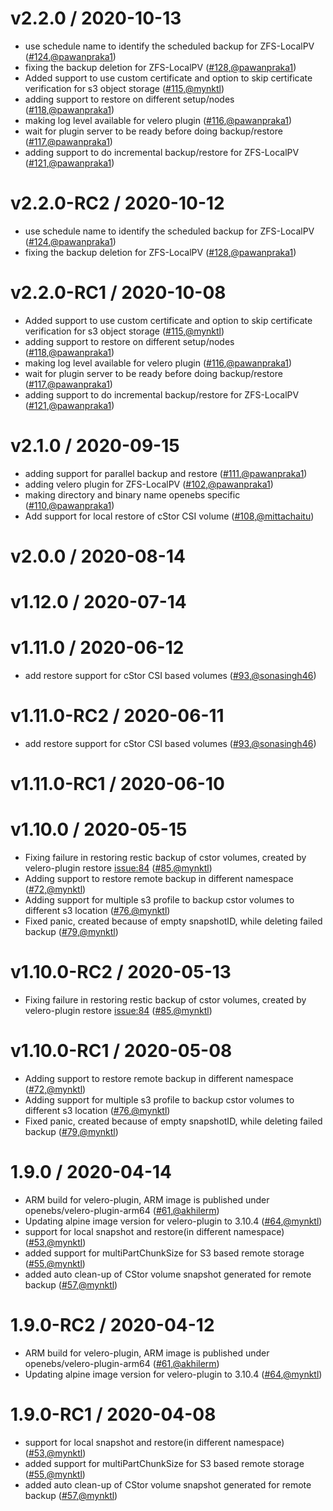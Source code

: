 v2.2.0 / 2020-10-13
========================
* use schedule name to identify the scheduled backup for ZFS-LocalPV ([#124](https://github.com/openebs/velero-plugin/pull/124),[@pawanpraka1](https://github.com/pawanpraka1))
* fixing the backup deletion for ZFS-LocalPV ([#128](https://github.com/openebs/velero-plugin/pull/128),[@pawanpraka1](https://github.com/pawanpraka1))
* Added support to use custom certificate and option to skip certificate verification for s3 object storage ([#115](https://github.com/openebs/velero-plugin/pull/115),[@mynktl](https://github.com/mynktl))
* adding support to restore on different setup/nodes ([#118](https://github.com/openebs/velero-plugin/pull/118),[@pawanpraka1](https://github.com/pawanpraka1))
* making log level available for velero plugin ([#116](https://github.com/openebs/velero-plugin/pull/116),[@pawanpraka1](https://github.com/pawanpraka1))
* wait for plugin server to be ready before doing backup/restore ([#117](https://github.com/openebs/velero-plugin/pull/117),[@pawanpraka1](https://github.com/pawanpraka1))
* adding support to do incremental backup/restore for ZFS-LocalPV ([#121](https://github.com/openebs/velero-plugin/pull/121),[@pawanpraka1](https://github.com/pawanpraka1))


v2.2.0-RC2 / 2020-10-12
========================
* use schedule name to identify the scheduled backup for ZFS-LocalPV ([#124](https://github.com/openebs/velero-plugin/pull/124),[@pawanpraka1](https://github.com/pawanpraka1))
* fixing the backup deletion for ZFS-LocalPV ([#128](https://github.com/openebs/velero-plugin/pull/128),[@pawanpraka1](https://github.com/pawanpraka1))


v2.2.0-RC1 / 2020-10-08
========================
* Added support to use custom certificate and option to skip certificate verification for s3 object storage ([#115](https://github.com/openebs/velero-plugin/pull/115),[@mynktl](https://github.com/mynktl))
* adding support to restore on different setup/nodes ([#118](https://github.com/openebs/velero-plugin/pull/118),[@pawanpraka1](https://github.com/pawanpraka1))
* making log level available for velero plugin ([#116](https://github.com/openebs/velero-plugin/pull/116),[@pawanpraka1](https://github.com/pawanpraka1))
* wait for plugin server to be ready before doing backup/restore ([#117](https://github.com/openebs/velero-plugin/pull/117),[@pawanpraka1](https://github.com/pawanpraka1))
* adding support to do incremental backup/restore for ZFS-LocalPV ([#121](https://github.com/openebs/velero-plugin/pull/121),[@pawanpraka1](https://github.com/pawanpraka1))


v2.1.0 / 2020-09-15
========================
* adding support for parallel backup and restore ([#111](https://github.com/openebs/velero-plugin/pull/111),[@pawanpraka1](https://github.com/pawanpraka1))
* adding velero plugin for ZFS-LocalPV ([#102](https://github.com/openebs/velero-plugin/pull/102),[@pawanpraka1](https://github.com/pawanpraka1))
* making directory and binary name openebs specific ([#110](https://github.com/openebs/velero-plugin/pull/110),[@pawanpraka1](https://github.com/pawanpraka1))
* Add support for local restore of cStor CSI volume ([#108](https://github.com/openebs/velero-plugin/pull/108),[@mittachaitu](https://github.com/mittachaitu))


v2.0.0 / 2020-08-14
========================


v1.12.0 / 2020-07-14
========================


v1.11.0 / 2020-06-12
========================
* add restore support for cStor CSI based volumes ([#93](https://github.com/openebs/velero-plugin/pull/93),[@sonasingh46](https://github.com/sonasingh46))


v1.11.0-RC2 / 2020-06-11
========================
* add restore support for cStor CSI based volumes ([#93](https://github.com/openebs/velero-plugin/pull/93),[@sonasingh46](https://github.com/sonasingh46))


v1.11.0-RC1 / 2020-06-10
========================


v1.10.0 / 2020-05-15
========================
* Fixing failure in restoring restic backup of cstor volumes, created by velero-plugin restore [issue:84](https://github.com/openebs/velero-plugin/issues/84) ([#85](https://github.com/openebs/velero-plugin/pull/85),[@mynktl](https://github.com/mynktl))
* Adding support to restore remote backup in different namespace ([#72](https://github.com/openebs/velero-plugin/pull/72),[@mynktl](https://github.com/mynktl))
* Adding support for multiple s3 profile to backup cstor volumes to different s3 location ([#76](https://github.com/openebs/velero-plugin/pull/76),[@mynktl](https://github.com/mynktl))
* Fixed panic, created because of empty snapshotID, while deleting failed backup ([#79](https://github.com/openebs/velero-plugin/pull/79),[@mynktl](https://github.com/mynktl))


v1.10.0-RC2 / 2020-05-13
========================
* Fixing failure in restoring restic backup of cstor volumes, created by velero-plugin restore [issue:84](https://github.com/openebs/velero-plugin/issues/84) ([#85](https://github.com/openebs/velero-plugin/pull/85),[@mynktl](https://github.com/mynktl))


v1.10.0-RC1 / 2020-05-08
========================
* Adding support to restore remote backup in different namespace ([#72](https://github.com/openebs/velero-plugin/pull/72),[@mynktl](https://github.com/mynktl))
* Adding support for multiple s3 profile to backup cstor volumes to different s3 location ([#76](https://github.com/openebs/velero-plugin/pull/76),[@mynktl](https://github.com/mynktl))
* Fixed panic, created because of empty snapshotID, while deleting failed backup ([#79](https://github.com/openebs/velero-plugin/pull/79),[@mynktl](https://github.com/mynktl))



1.9.0 / 2020-04-14
========================
* ARM build for velero-plugin, ARM image is published under openebs/velero-plugin-arm64 ([#61](https://github.com/openebs/velero-plugin/pull/61),[@akhilerm](https://github.com/akhilerm))
* Updating alpine image version for velero-plugin to 3.10.4 ([#64](https://github.com/openebs/velero-plugin/pull/64),[@mynktl](https://github.com/mynktl))
* support for local snapshot and restore(in different namespace) ([#53](https://github.com/openebs/velero-plugin/pull/53),[@mynktl](https://github.com/mynktl))
* added support for multiPartChunkSize for S3 based remote storage ([#55](https://github.com/openebs/velero-plugin/pull/55),[@mynktl](https://github.com/mynktl))
* added auto clean-up of CStor volume snapshot generated for remote backup ([#57](https://github.com/openebs/velero-plugin/pull/57),[@mynktl](https://github.com/mynktl))


1.9.0-RC2 / 2020-04-12
========================
* ARM build for velero-plugin, ARM image is published under openebs/velero-plugin-arm64 ([#61](https://github.com/openebs/velero-plugin/pull/61),[@akhilerm](https://github.com/akhilerm))
* Updating alpine image version for velero-plugin to 3.10.4 ([#64](https://github.com/openebs/velero-plugin/pull/64),[@mynktl](https://github.com/mynktl))


1.9.0-RC1 / 2020-04-08
========================
* support for local snapshot and restore(in different namespace) ([#53](https://github.com/openebs/velero-plugin/pull/53),[@mynktl](https://github.com/mynktl))
* added support for multiPartChunkSize for S3 based remote storage ([#55](https://github.com/openebs/velero-plugin/pull/55),[@mynktl](https://github.com/mynktl))
* added auto clean-up of CStor volume snapshot generated for remote backup ([#57](https://github.com/openebs/velero-plugin/pull/57),[@mynktl](https://github.com/mynktl))
